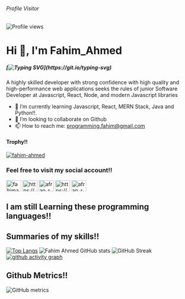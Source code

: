 ###### Profile Visitor
![Profile views](https://gpvc.arturio.dev/fahim-afran)
<h1 align="left">Hi 👋, I'm Fahim_Ahmed</h1>

##### [![Typing SVG](https://readme-typing-svg.herokuapp.com?size=20&color=eafa3e&lines=A+Passionate+Full+Stack+Developer!!;A+Passionate+MERN+Stack+Developer!!;A+Passionate+Python+Developer!!)](https://git.io/typing-svg)
A highly skilled developer with strong confidence with high quality and high-performance web applications seeks
the rules of junior Software Developer at Javascript, React, Node, and modern Javascript libraries

- 🌱 I’m currently learning Javascript, React, MERN Stack, Java and Python!!.
- 👯 I’m looking to collaborate on Github
- 📫 How to reach me: programming.fahim@gmail.com

#### Trophy!!
<p align="left"> <a href="https://github.com/ryo-ma/github-profile-trophy"><img src="https://github-profile-trophy.vercel.app/?username=fahimahmedcwf" alt="fahim-ahmed" /></a> </p>

### Feel free to visit my social account!!

<a href="https://twitter.com/fahimahmedcwf" target="blank"><img align="center" src="https://raw.githubusercontent.com/rahuldkjain/github-profile-readme-generator/master/src/images/icons/Social/twitter.svg" alt="fahimahmedcwf" height="30" width="40" /></a>
<a href="https://www.linkedin.com/in/fahimahmedcwf/" target="blank"><img align="center" src="https://raw.githubusercontent.com/rahuldkjain/github-profile-readme-generator/master/src/images/icons/Social/linked-in-alt.svg" alt="https://www.linkedin.com/in/fahimahmedcwf/" height="30" width="40" /></a>
<a href="https://stackoverflow.com/users/18220842/afran-rafi" target="blank"><img align="center" src="https://raw.githubusercontent.com/rahuldkjain/github-profile-readme-generator/master/src/images/icons/Social/stack-overflow.svg" alt="afran_rafi" height="30" width="40" /></a>
<a href="https://www.facebook.com/fahimahmedcwf" target="blank"><img align="center" src="https://raw.githubusercontent.com/rahuldkjain/github-profile-readme-generator/master/src/images/icons/Social/facebook.svg" alt="https://www.facebook.com/afran.rafi.520" height="30" width="40" /></a>
<a href="https://instagram.com/fahim.ahmed.cwf" target="blank"><img align="center" src="https://raw.githubusercontent.com/rahuldkjain/github-profile-readme-generator/master/src/images/icons/Social/instagram.svg" alt="afran_rafiiii" height="30" width="40" /></a>
</p>

## I am still Learning these programming languages!!

## Summaries of my skills!!

<!-- dark, radical, merko, gruvbox, tokyonight, onedark, cobalt, synthwave, highcontrast, dracula -->

[![Top Langs](https://github-readme-stats.vercel.app/api/top-langs/?username=fahimahmedcwf&theme=dracula&langs_count=8)](https://github.com/fahimahmedcwf/github-readme-stats)
![Fahim Ahmed GitHub stats](https://github-readme-stats.vercel.app/api?username=fahimahmedcwf&show_icons=true&theme=radical)
![GitHub Streak](http://github-readme-streak-stats.herokuapp.com?user=fahimahmedcwf&theme=blueberry&date_format=M%20j%5B%2C%20Y%5D)
[![github activity graph](https://activity-graph.herokuapp.com/graph?username=fahimahmedcwf&theme=xcode)](https://github.com/fahim-afran/github-readme-activity-graph)

## Github Metrics!!
![GitHub metrics](https://metrics.lecoq.io/fahimahmedcwf)
